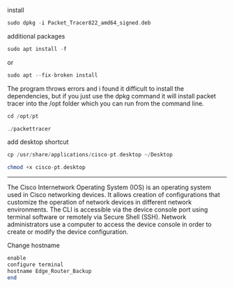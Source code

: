 install
```php
sudo dpkg -i Packet_Tracer822_amd64_signed.deb
```

additional packages
```php
sudo apt install -f
```

or
```php
sudo apt --fix-broken install
```

The program throws errors and i found it difficult to install the dependencies, but if you just use the dpkg command it will install packet tracer into the /opt folder which you can run from the command line.

```php
cd /opt/pt
```

```php
./packettracer
```

add desktop shortcut
```php
cp /usr/share/applications/cisco-pt.desktop ~/Desktop
```

```php
chmod +x cisco-pt.desktop
```

---

The Cisco Internetwork Operating System (IOS) is an operating system used in Cisco networking devices. It allows creation of configurations that customize the operation of network devices in different network environments. The CLI is accessible via the device console port using terminal software or remotely via Secure Shell (SSH). Network administrators use a computer to access the device console in order to create or modify the device configuration.

Change hostname 

```php
enable
configure terminal
hostname Edge_Router_Backup
end
```

```php

```

```php

```

```php

```

```php

```

```php

```

```php

```
